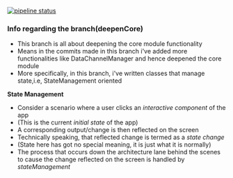 [![pipeline status](https://gitlab.com/s-ayush2903/KeepItClean/badges/develop/pipeline.svg)](https://gitlab.com/s-ayush2903/KeepItClean/-/commits/develop)

### Info regarding the branch(deepenCore)

* This branch is all about deepening the core module functionality
* Means in the commits made in this branch i've added more functionalities like DataChannelManager and hence deepened the core module
* More specifically, in this branch, i've written classes that manage state,i.e, StateManagement oriented

**State Management**
* Consider a scenario where a user clicks an _interactive component_ of the app
* (This is the current _initial state_ of the app)
* A corresponding output/change is then reflected on the screen
* Technically speaking, that reflected change is termed as a _state change_
* (State here has got no special meaning, it is just what it is normally)
* The process that occurs down the architecture lane behind the scenes to cause the change reflected on the screen is handled by _stateManagement_
 
